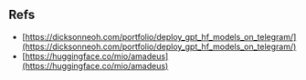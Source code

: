 
## Refs

- [https://dicksonneoh.com/portfolio/deploy_gpt_hf_models_on_telegram/](https://dicksonneoh.com/portfolio/deploy_gpt_hf_models_on_telegram/)
- [https://huggingface.co/mio/amadeus](https://huggingface.co/mio/amadeus)

